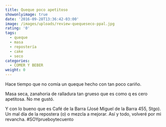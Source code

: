 ```yaml
---
title: Queque poco apetitoso
showonlyimage: true
date: '2016-09-28T13:36:42-03:00'
image: /images/uploads/review-quequeseco-ppal.jpg
rating: '0'
tags:
  - queque
  - masa
  - repostería
  - cake
  - seco
categories:
  - COMER Y BEBER
weight: 0
---
```

Hace tiempo que no comía un queque hecho con tan poco cariño.

<!--more-->

Masa seca, zanahoria de ralladura tan grueso que es como q es cero apetitosa. No me gustó. 

Y con lo bueno que es Café de la Barra (José Miguel de la Barra 455, Stgo). Un mal día de la repostera (o) o mezcla a mejorar. Así y todo, volveré por mi revancha. #SOYprueboytecuento
